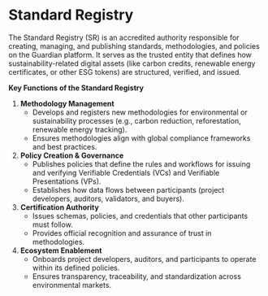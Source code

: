 # Standard Registry

The Standard Registry (SR) is an accredited authority responsible for creating, managing, and publishing standards, methodologies, and policies on the Guardian platform. It serves as the trusted entity that defines how sustainability-related digital assets (like carbon credits, renewable energy certificates, or other ESG tokens) are structured, verified, and issued.

**Key Functions of the Standard Registry**

1. **Methodology Management**
   * Develops and registers new methodologies for environmental or sustainability processes (e.g., carbon reduction, reforestation, renewable energy tracking).
   * Ensures methodologies align with global compliance frameworks and best practices.
2. **Policy Creation & Governance**
   * Publishes policies that define the rules and workflows for issuing and verifying Verifiable Credentials (VCs) and Verifiable Presentations (VPs).
   * Establishes how data flows between participants (project developers, auditors, validators, and buyers).
3. **Certification Authority**
   * Issues schemas, policies, and credentials that other participants must follow.
   * Provides official recognition and assurance of trust in methodologies.
4. **Ecosystem Enablement**
   * Onboards project developers, auditors, and participants to operate within its defined policies.
   * Ensures transparency, traceability, and standardization across environmental markets.
